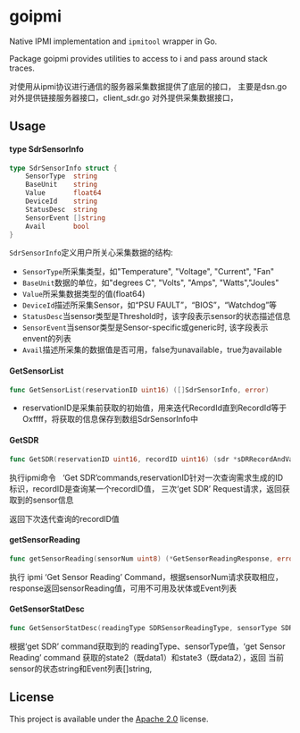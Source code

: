 # goipmi

Native IPMI implementation and `ipmitool` wrapper in Go.

Package goipmi provides utilities to access to i and pass around stack traces.

对使用从ipmi协议进行通信的服务器采集数据提供了底层的接口， 主要是dsn.go对外提供链接服务器接口，client_sdr.go 对外提供采集数据接口，

## Usage

#### type SdrSensorInfo

```go
type SdrSensorInfo struct {
	SensorType  string
	BaseUnit    string
	Value       float64
	DeviceId    string
	StatusDesc  string
	SensorEvent []string
	Avail       bool
}
```

`SdrSensorInfo`定义用户所关心采集数据的结构:

- `SensorType`所采集类型，如"Temperature", "Voltage", "Current", "Fan"
- `BaseUnit`数据的单位，如"degrees C", "Volts", "Amps", "Watts","Joules"
- `Value`所采集数据类型的值(float64)
- `DeviceId`描述所采集Sensor，如“PSU FAULT”，“BIOS”，“Watchdog”等
- `StatusDesc`当sensor类型是Threshold时，该字段表示sensor的状态描述信息
- `SensorEvent`当sensor类型是Sensor-specific或generic时, 该字段表示envent的列表
- `Avail`描述所采集的数据值是否可用，false为unavailable，true为available

#### GetSensorList

```go
func GetSensorList(reservationID uint16) ([]SdrSensorInfo, error) 
```
- reservationID是采集前获取的初始值，用来迭代RecordId直到RecordId等于Oxffff，将获取的信息保存到数组SdrSensorInfo中

#### GetSDR

```go
func GetSDR(reservationID uint16, recordID uint16) (sdr *sDRRecordAndValue, next uint16, err error)
```

执行ipmi命令   ‘Get SDR’commands,reservationID针对一次查询需求生成的ID标识，recordID是查询某一个recordID值， 三次‘get SDR’ Request请求，返回获取到的sensor信息

返回下次迭代查询的recordID值

#### getSensorReading

```go
func getSensorReading(sensorNum uint8) (*GetSensorReadingResponse, error) 
```

执行 ipmi ‘Get Sensor Reading’ Command，根据sensorNum请求获取相应，response返回sensorReading值，可用不可用及状体或Event列表

#### GetSensorStatDesc

```go
func GetSensorStatDesc(readingType SDRSensorReadingType, sensorType SDRSensorType, state2 uint8, state3 uint8) (string, []string) 
```

根据‘get SDR’ command获取到的 readingType、sensorType值，‘get Sensor Reading’ command 获取的state2（既data1）和state3（既data2），返回
当前sensor的状态string和Event列表[]string, 

## License

This project is available under the [Apache 2.0](./LICENSE) license.
